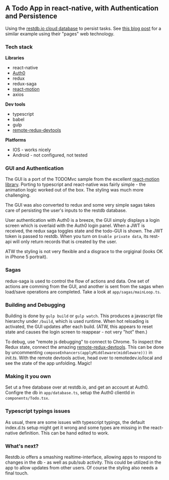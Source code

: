 ## A Todo App in react-native, with Authentication and Persistence

Using the [restdb.io cloud database](https://restdb.io) to persist tasks.  See [this blog post](https://restdb.io/blog/#!posts/57cece1a2d5dbc27000000d3) for a similar example using their "pages" web technology.

### Tech stack

**Libraries**

* react-native
* [Auth0](https://github.com/auth0/react-native-lock) 
* redux
* redux-saga
* [react-motion](https://github.com/chenglou/react-motion)
* axios

**Dev tools**

* typescript 
* babel
* gulp
* [remote-redux-devtools](https://github.com/zalmoxisus/remote-redux-devtools)

**Platforms**

* IOS - works nicely
* Android - not configured, not tested

### GUI and Authentication

The GUI is a port of the TODOMvc sample from the excellent [react-motion library](https://github.com/chenglou/react-motion).  Porting to typescript and react-native was fairly simple - the animation logic worked out of the box. The styling was much more challenging. 

The GUI was also converted to redux and some very simple sagas takes care of persisting the user's inputs to the restdb database.

User authentication with Auth0 is a breeze, the GUI simply displays a login screen which is overlaid with the Auth0 login panel.  When a JWT is received, the redux saga toggles state and the todo-GUI is shown.  The JWT token is passed to restdb.  When you turn on `Enable private data`, its rest-api will only return records that is created by the user.

ATW the styling is not very flexible and a disgrace to the orgiginal (looks OK in iPhone 5 portrait). 

### Sagas

redux-saga is used to control the flow of actions and data.  One set of actions are comming from the GUI, and another is sent from the sagas when load/save operations are completed.  Take a look at `app/sagas/mainLoop.ts`. 

### Building and Debugging

Building is done by `gulp build` or `gulp watch`.  This produces a javascript file hierarchy under `/build`, which is used runtime. When hot reloading is activated, the GUI updates after each build. (ATW, this appears to reset state and causes the login screen to reappear - not very "hot" then.)

To debug, use "remote js debugging" to connect to Chrome. To inspect the Redux state, connect the amazing [remote-redux-devtools](https://github.com/zalmoxisus/remote-redux-devtools).  This can be done by uncommenting `composeEnhancers(applyMiddleware(middleware)))` in *init.ts*.  With the remote devtools active, head over to remotedev.io/local and see the state of the app unfolding.  Magic!

### Making it you own

Set ut a free database over at restdb.io, and get an account at Auth0.  Configre the db in `app/database.ts`, setup the Auth0 clientId in `components/Todo.tsx`.

### Typescript typings issues

As usual, there are some issues with typescript typings, the default index.d.ts setup might get it wrong and some types are missing in the react-native definition.  This can be hand edited to work.

### What's next?

Restdb.io offers a smashing realtime-interface, allowing apps to respond to changes in the db - as well as pub/sub activity. This could be utilized in the app to allow updates from other users.  Of course the styling also needs a final touch.
